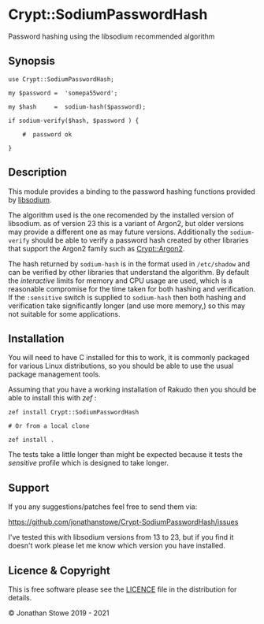 # Crypt::SodiumPasswordHash

Password hashing using the libsodium recommended algorithm

## Synopsis


    use Crypt::SodiumPasswordHash;

    my $password =  'somepa55word';

    my $hash     =  sodium-hash($password);

    if sodium-verify($hash, $password ) {

        #  password ok

    }

## Description

This module provides a binding to the password hashing functions provided by [libsodium](https://libsodium.gitbook.io/doc/).

The algorithm used is the one recomended by the installed version of libsodium. as of version 23 this is a variant of Argon2, but older versions may provide a different one as may future versions. Additionally the `sodium-verify` should be able to verify a password hash created by other libraries that support the Argon2 family such as [Crypt::Argon2](|https://github.com/skinkade/p6-crypt-argon2).

The hash returned by `sodium-hash` is in the format used in `/etc/shadow` and can be verified by other libraries that understand the algorithm. By default the *interactive* limits for memory and CPU usage are used, which is a reasonable compromise for the time taken for both hashing and verification. If the `:sensitive` switch is supplied to `sodium-hash` then both hashing and verification take significantly longer (and use more memory,) so this may not suitable for some applications.


## Installation

You will need to have C<libsodium> installed for this to work, it is commonly packaged for various Linux distributions, so you should be able
to use the usual package management tools.

Assuming that you have a working installation of Rakudo then you should be able to install this with *zef* :

    zef install Crypt::SodiumPasswordHash

    # Or from a local clone

    zef install .

The tests take a little longer than might be expected because it tests the _sensitive_ profile which is designed to take longer.

## Support

If you any suggestions/patches feel free to send them via:

https://github.com/jonathanstowe/Crypt-SodiumPasswordHash/issues

I've tested this with libsodium versions from 13 to 23, but if you find it doesn't work please let me know which version you have installed.

## Licence & Copyright

This is free software please see the [LICENCE](LICENCE) file in the distribution
for details.

© Jonathan Stowe 2019 - 2021
